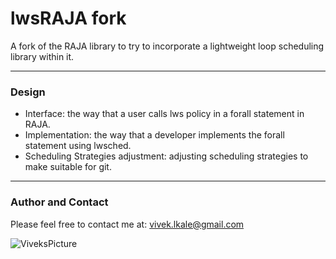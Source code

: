 
# lwsRAJA fork 

A fork of the RAJA library to try to incorporate a lightweight loop scheduling library within it.

---

### Design

- Interface: the way that a user calls lws policy in a forall statement in RAJA.
- Implementation: the way that a developer implements the forall statement using lwsched.
- Scheduling Strategies adjustment: adjusting scheduling strategies to make suitable for git.

---

### Author and Contact

Please feel free to contact me at: vivek.lkale@gmail.com

![ViveksPicture](https://sites.google.com/site/vivek112/home/headshot)

